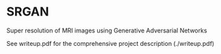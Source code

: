 # SRGAN
Super resolution of MRI images using Generative Adversarial Networks

See writeup.pdf for the comprehensive project description (./writeup.pdf)
